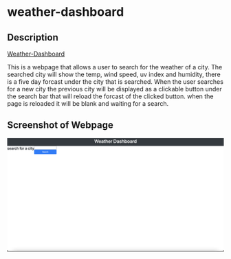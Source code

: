 # weather-dashboard

## Description
[Weather-Dashboard](https://will-dean5.github.io/weather-dashboard/)

This is a webpage that allows a user to search for the weather of a city. The searched city will show the temp, wind speed, uv index and humidity, there is a five day forcast under the city that is searched. When the user searches for a new city the previous city will be displayed as a clickable button under the search bar that will reload the forcast of the clicked button. when the page is reloaded it will be blank and waiting for a search.

## Screenshot of Webpage
![weather-dashboard](./assets/Screen%20Shot%202022-08-29%20at%208.26.43%20PM.png)